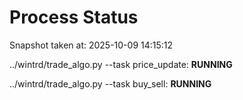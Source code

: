 # Process Status

Snapshot taken at: 2025-10-09 14:15:12

../wintrd/trade_algo.py --task price_update: **RUNNING**

../wintrd/trade_algo.py --task buy_sell: **RUNNING**


